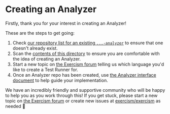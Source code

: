 # Creating an Analyzer

Firstly, thank you for your interest in creating an Analyzer!

These are the steps to get going:

1. Check [our repository list for an existing `...-analyzer`](https://github.com/search?q=org%3Aexercism+analyzer&type=repositories) to ensure that one doesn't already exist.
2. Scan the [contents of this directory](/docs/building/tooling/analyzers) to ensure you are comfortable with the idea of creating an Analyzer.
3. Start a new topic on [the Exercism forum][building-exercism] telling us which language you'd like to create a Test Runner for.
4. Once an Analyzer repo has been created, use [the Analyzer interface document](/docs/building/tooling/analyzers/interface) to help guide your implementation.

We have an incredibly friendly and supportive community who will be happy to help you as you work through this! If you get stuck, please start a new topic on [the Exercism forum][building-exercism] or create new issues at [exercism/exercism][exercism-repo] as needed 🙂

[building-exercism]: https://forum.exercism.org/c/exercism/building-exercism/125
[exercism-repo]: https://github.com/exercism/exercism
